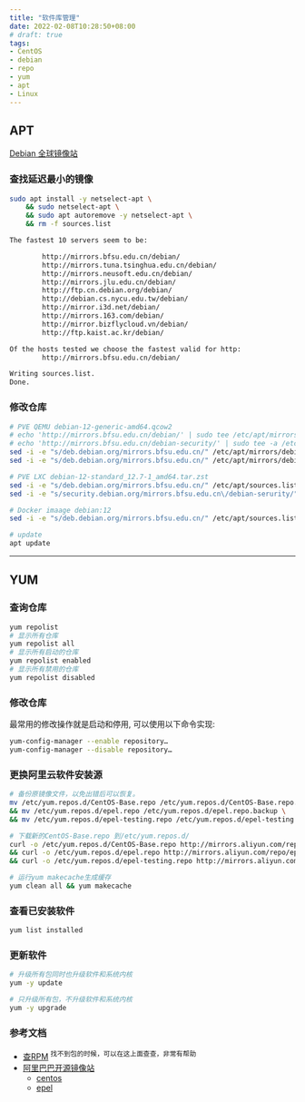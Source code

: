```yaml
---
title: "软件库管理"
date: 2022-02-08T10:28:50+08:00
# draft: true
tags:
- CentOS
- debian
- repo
- yum
- apt 
- Linux
---
```


## APT

[Debian 全球镜像站](https://www.debian.org/mirror/list#per-country)

### 查找延迟最小的镜像
```bash
sudo apt install -y netselect-apt \
    && sudo netselect-apt \
    && sudo apt autoremove -y netselect-apt \
    && rm -f sources.list
```
```bash
The fastest 10 servers seem to be:

        http://mirrors.bfsu.edu.cn/debian/
        http://mirrors.tuna.tsinghua.edu.cn/debian/
        http://mirrors.neusoft.edu.cn/debian/
        http://mirrors.jlu.edu.cn/debian/
        http://ftp.cn.debian.org/debian/
        http://debian.cs.nycu.edu.tw/debian/
        http://mirror.i3d.net/debian/
        http://mirrors.163.com/debian/
        http://mirror.bizflycloud.vn/debian/
        http://ftp.kaist.ac.kr/debian/

Of the hosts tested we choose the fastest valid for http:
        http://mirrors.bfsu.edu.cn/debian/

Writing sources.list.
Done.
```

### 修改仓库
```bash
# PVE QEMU debian-12-generic-amd64.qcow2
# echo 'http://mirrors.bfsu.edu.cn/debian/' | sudo tee /etc/apt/mirrors/debian.list
# echo 'http://mirrors.bfsu.edu.cn/debian-security/' | sudo tee -a /etc/apt/mirrors/debian-security.list
sed -i -e "s/deb.debian.org/mirrors.bfsu.edu.cn/" /etc/apt/mirrors/debian.list
sed -i -e "s/deb.debian.org/mirrors.bfsu.edu.cn/" /etc/apt/mirrors/debian-security.list

# PVE LXC debian-12-standard_12.7-1_amd64.tar.zst
sed -i -e "s/deb.debian.org/mirrors.bfsu.edu.cn/" /etc/apt/sources.list
sed -i -e "s/security.debian.org/mirrors.bfsu.edu.cn\/debian-serurity/" /etc/apt/sources.list

# Docker imaage debian:12
sed -i -e "s/deb.debian.org/mirrors.bfsu.edu.cn/" /etc/apt/sources.list.d/debian.sources

# update    
apt update
```

---

## YUM

### 查询仓库
```bash
yum repolist
# 显示所有仓库
yum repolist all
# 显示所有启动的仓库
yum repolist enabled
# 显示所有禁用的仓库
yum repolist disabled
```

### 修改仓库
最常用的修改操作就是启动和停用, 可以使用以下命令实现:
```bash
yum-config-manager --enable repository…
yum-config-manager --disable repository…
```

### 更换阿里云软件安装源
```bash
# 备份原镜像文件，以免出错后可以恢复。
mv /etc/yum.repos.d/CentOS-Base.repo /etc/yum.repos.d/CentOS-Base.repo.backup \
&& mv /etc/yum.repos.d/epel.repo /etc/yum.repos.d/epel.repo.backup \
&& mv /etc/yum.repos.d/epel-testing.repo /etc/yum.repos.d/epel-testing.repo.backup

# 下载新的CentOS-Base.repo 到/etc/yum.repos.d/
curl -o /etc/yum.repos.d/CentOS-Base.repo http://mirrors.aliyun.com/repo/Centos-7.repo \
&& curl -o /etc/yum.repos.d/epel.repo http://mirrors.aliyun.com/repo/epel-7.repo \
&& curl -o /etc/yum.repos.d/epel-testing.repo http://mirrors.aliyun.com/repo/epel-testing.repo

# 运行yum makecache生成缓存
yum clean all && yum makecache
```

### 查看已安装软件
```bash
yum list installed
```

### 更新软件
```bash
# 升级所有包同时也升级软件和系统内核
yum -y update

# 只升级所有包，不升级软件和系统内核
yum -y upgrade
```

###  参考文档
- [查RPM](https://crpm.cn/) <sup>找不到包的时候，可以在这上面查查，非常有帮助</sup>
- [阿里巴巴开源镜像站](https://developer.aliyun.com/mirror/)
    - [centos](https://developer.aliyun.com/mirror/centos)
    - [epel](https://developer.aliyun.com/mirror/epel)